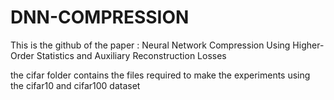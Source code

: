 # DNN-COMPRESSION
This is the github of the paper : Neural Network Compression Using Higher-Order Statistics and Auxiliary Reconstruction Losses

the cifar folder contains the files required to make the experiments using the cifar10 and cifar100 dataset
